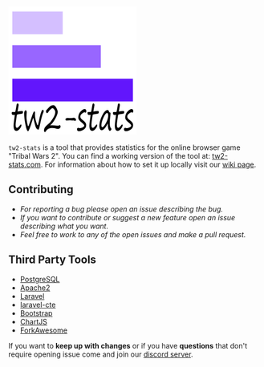 ![logo](public/images/logo.png)

```tw2-stats``` is a tool that provides statistics for the online browser game "Tribal Wars 2". You can find a working version of the tool at: [tw2-stats.com](https://tw2-stats.com/). For information about how to set it up locally visit our [wiki page](https://github.com/VMormoris/tw2-stats/wiki).

## Contributing
* _For reporting a bug please open an issue describing the bug._
* _If you want to contribute or suggest a new feature open an issue describing what you want._
* _Feel free to work to any of the open issues and make a pull request._

## Third Party Tools
* [PostgreSQL](https://www.postgresql.org/)
* [Apache2](https://httpd.apache.org/)
* [Laravel](https://laravel.com/)
* [laravel-cte](https://github.com/staudenmeir/laravel-cte)
* [Bootstrap](https://getbootstrap.com/)
* [ChartJS](https://www.chartjs.org/)
* [ForkAwesome](https://forkaweso.me/Fork-Awesome/)

If you want to **keep up with changes** or if you have **questions** that don't require opening issue come and join our [discord server](https://discord.com/invite/vxZbCrShaP).